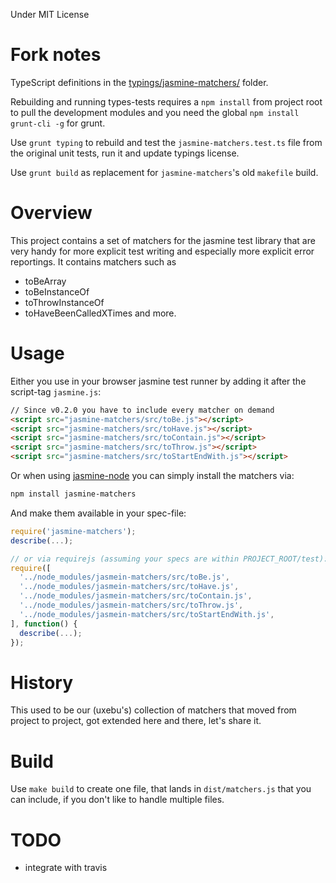 Under MIT License

# Fork notes

TypeScript definitions in the [typings/jasmine-matchers/](typings/jasmine-matchers/) folder.

Rebuilding and running types-tests requires a `npm install` from project root to pull the development modules and you need the global `npm install grunt-cli -g` for grunt.

Use `grunt typing` to rebuild and test the `jasmine-matchers.test.ts` file from the original unit tests, run it and update typings license.

Use `grunt build` as replacement for `jasmine-matchers`'s old `makefile` build.

# Overview

This project contains a set of matchers for the jasmine test library
that are very handy for more explicit test writing and especially
more explicit error reportings.
It contains matchers such as
- toBeArray
- toBeInstanceOf
- toThrowInstanceOf
- toHaveBeenCalledXTimes
and more.

# Usage

Either you use in your browser jasmine test runner by adding it after the script-tag `jasmine.js`:

~~~html
// Since v0.2.0 you have to include every matcher on demand
<script src="jasmine-matchers/src/toBe.js"></script>
<script src="jasmine-matchers/src/toHave.js"></script>
<script src="jasmine-matchers/src/toContain.js"></script>
<script src="jasmine-matchers/src/toThrow.js"></script>
<script src="jasmine-matchers/src/toStartEndWith.js"></script>
~~~

Or when using [jasmine-node](https://github.com/mhevery/jasmine-node) you can simply install the matchers via:

~~~bash
npm install jasmine-matchers
~~~

And make them available in your spec-file:

~~~js
require('jasmine-matchers');
describe(...);

// or via requirejs (assuming your specs are within PROJECT_ROOT/test):
require([
  '../node_modules/jasmein-matchers/src/toBe.js',
  '../node_modules/jasmein-matchers/src/toHave.js',
  '../node_modules/jasmein-matchers/src/toContain.js',
  '../node_modules/jasmein-matchers/src/toThrow.js',
  '../node_modules/jasmein-matchers/src/toStartEndWith.js',
], function() {
  describe(...);
});
~~~

# History

This used to be our (uxebu's) collection of matchers that moved from project
to project, got extended here and there, let's share it.

# Build

Use `make build` to create one file, that lands in `dist/matchers.js`
that you can include, if you don't like to handle multiple files.

# TODO
- integrate with travis
